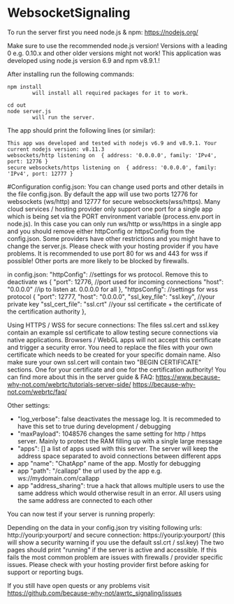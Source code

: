 ﻿# WebsocketSignaling


To run the server first you need node.js & npm:
	https://nodejs.org/

Make sure to use the recommended node.js version! Versions with a leading 0
e.g. 0.10.x and other older versions might not work! This application was developed 
using node.js version 6.9 and npm v8.9.1.! 

After installing run the following commands:
    
    npm install
            will install all required packages for it to work.
	
	cd out
    node server.js
            will run the server.
            

The app should print the following lines (or similar):

	This app was developed and tested with nodejs v6.9 and v8.9.1. Your current nodejs version: v8.11.3
	websockets/http listening on  { address: '0.0.0.0', family: 'IPv4', port: 12776 }
	secure websockets/https listening on  { address: '0.0.0.0', family: 'IPv4', port: 12777 }


#Configuration config.json: 
You can change used ports and other details in the file config.json. By
default the app will use two ports 12776 for websockets (ws/http) and 12777 for
secure websockets(wss/https). Many cloud services / hosting provider only 
support one port for a single app which is being set via the PORT environment
variable (process.env.port in node.js). In this case you can only run
ws/http or wss/https in a single app and you should remove either httpConfig or
httpsConfig from the config.json.
Some providers have other restrictions and you might have to change the server.js.
Please check with your hosting provider if you have problems.
It is recommended to use port 80 for ws and 443 for wss if possible! Other ports 
are more likely to be blocked by firewalls.

in config.json:
	"httpConfig": //settings for ws protocol. Remove this to deactivate ws
	{
		"port": 12776, //port used for incoming connections
		"host": "0.0.0.0" //ip to listen at. 0.0.0.0 for all
	},
	"httpsConfig": //settings for wss protocol
	{
		"port": 12777,
		"host": "0.0.0.0",
		"ssl_key_file": "ssl.key", //your private key
		"ssl_cert_file": "ssl.crt" //your ssl certificate + the certificate of the certification authority
	},

Using HTTPS / WSS for secure connections:
The files ssl.cert and ssl.key contain an example ssl certificate to allow 
testing secure connections via native applications. Browsers / WebGL apps 
will not accept this certificate and trigger a security error. You need to 
replace the files with your own certificate which needs to be created for your
specific domain name.
Also make sure your own ssl.cert will contain two "BEGIN CERTIFICATE" 
sections. One for your certificate and one for the certification authority!
You can find more about this in the server guide & FAQ:
https://www.because-why-not.com/webrtc/tutorials-server-side/
https://because-why-not.com/webrtc/faq/

Other settings:
* "log_verbose": false deactivates the message log. It is recommeded to have this set to true during development / debugging
* "maxPayload": 1048576 changes the same setting for http / https server. Mainly to protect the RAM filling up with a single large message
* "apps": [] a list of apps used with this server. The server will keep the address space separated to avoid connections between different apps
* app "name": "ChatApp" name of the app. Mostly for debugging
* app "path": "/callapp" the url used by the app e.g. ws://mydomain.com/callapp
* app "address_sharing": true  a hack that allows multiple users to use the same address which would otherwise result in an error. All users using the same address are connected to each other

You can now test if your server is running properly:

Depending on the data in your config.json try visiting following urls:
		http://yourip:yourport/
	and secure connection:
		https://yourip:yourport/
		(this will show a security warning if you use the default ssl.crt / ssl.key)
The two pages should print "running" if the server is active and accessible. If this fails
the most common problem are issues with firewalls / provider specific issues. Please check with
your hosting provider first before asking for support or reporting bugs.

If you still have open quests or any problems visit
https://github.com/because-why-not/awrtc_signaling/issues